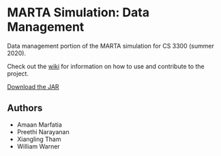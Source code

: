 # MARTA Simulation: Data Management
Data management portion of the MARTA simulation for CS 3300 (summer 2020).

Check out the [wiki](https://github.gatech.edu/amarfatia3/MartaSimDataMgmt/wiki) for information on how to use and contribute to the project.

[Download the JAR](https://github.gatech.edu/amarfatia3/MartaSimDataMgmt/raw/master/out/artifacts/MartaSimDataMgmt_jar/MartaSimDataMgmt.jar)

## Authors
- Amaan Marfatia
- Preethi Narayanan
- Xiangling Tham
- William Warner
